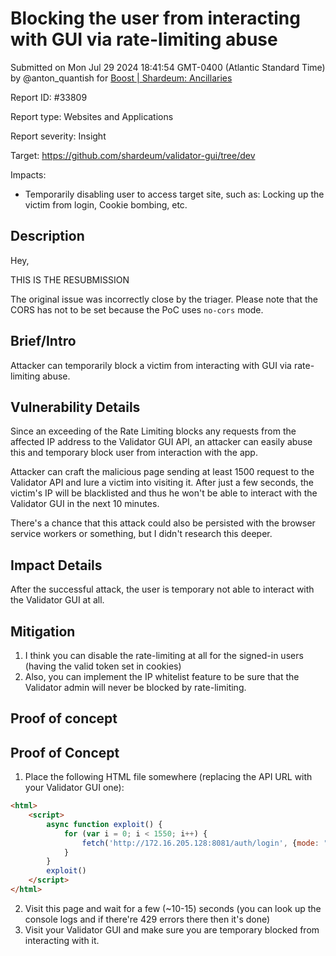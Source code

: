 
# Blocking the user from interacting with GUI via rate-limiting abuse

Submitted on Mon Jul 29 2024 18:41:54 GMT-0400 (Atlantic Standard Time) by @anton_quantish for [Boost | Shardeum: Ancillaries](https://immunefi.com/bounty/shardeum-ancillaries-boost/)

Report ID: #33809

Report type: Websites and Applications

Report severity: Insight

Target: https://github.com/shardeum/validator-gui/tree/dev

Impacts:
- Temporarily disabling user to access target site, such as: Locking up the victim from login, Cookie bombing, etc.

## Description
Hey,

THIS IS THE RESUBMISSION

The original issue was incorrectly close by the triager.
Please note that the CORS has not to be set because the PoC uses `no-cors` mode.

## Brief/Intro
Attacker can temporarily block a victim from interacting with GUI via rate-limiting abuse.

## Vulnerability Details
Since an exceeding of the Rate Limiting blocks any requests from the affected IP address to the Validator GUI API, an attacker can easily abuse this and temporary block user from interaction with the app.

Attacker can craft the malicious page sending at least 1500 request to the Validator API and lure a victim into visiting it. After just a few seconds, the victim's IP will be blacklisted and thus he won't be able to interact with the Validator GUI in the next 10 minutes.

There's a chance that this attack could also be persisted with the browser service workers or something, but I didn't research this deeper.

## Impact Details
After the successful attack, the user is temporary not able to interact with the Validator GUI at all.

## Mitigation
1. I think you can disable the rate-limiting at all for the signed-in users (having the valid token set in cookies)
2. Also, you can implement the IP whitelist feature to be sure that the Validator admin will never be blocked by rate-limiting.
        
## Proof of concept
## Proof of Concept
1. Place the following HTML file somewhere (replacing the API URL with your Validator GUI one):
```html
<html>
	<script>
		async function exploit() {
			for (var i = 0; i < 1550; i++) {
				fetch('http://172.16.205.128:8081/auth/login', {mode: "no-cors"})
			}
		}
		exploit()
	</script>
</html>
```
2. Visit this page and wait for a few (~10-15) seconds (you can look up the console logs and if there're 429 errors there then it's done)
3. Visit your Validator GUI and make sure you are temporary blocked from interacting with it.